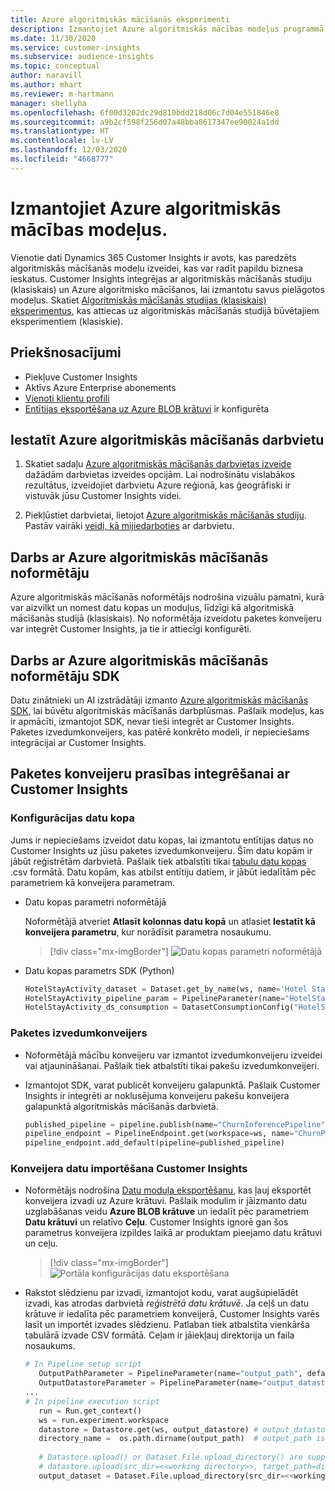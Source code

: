 ```yaml
---
title: Azure algoritmiskās mācīšanās eksperimenti
description: Izmantojiet Azure algoritmiskās mācības modeļus programmā Dynamics 365 Customer Insights.
ms.date: 11/30/2020
ms.service: customer-insights
ms.subservice: audience-insights
ms.topic: conceptual
author: naravill
ms.author: mhart
ms.reviewer: m-hartmann
manager: shellyha
ms.openlocfilehash: 6f00d3202dc29d810bdd218d06c7d04e551846e8
ms.sourcegitcommit: a9b2cf598f256d07a48bba8617347ee90024a1dd
ms.translationtype: HT
ms.contentlocale: lv-LV
ms.lasthandoff: 12/03/2020
ms.locfileid: "4668777"
---
```

# <a name="use-azure-machine-learning-based-models"></a>Izmantojiet Azure algoritmiskās mācības modeļus.

Vienotie dati Dynamics 365 Customer Insights ir avots, kas paredzēts algoritmiskās mācīšanās modeļu izveidei, kas var radīt papildu biznesa ieskatus. Customer Insights integrējas ar algoritmiskās mācīšanās studiju (klasiskais) un Azure algoritmisko mācīšanos, lai izmantotu savus pielāgotos modeļus. Skatiet [Algoritmiskās mācīšanās studijas (klasiskais) eksperimentus](machine-learning-studio-experiments.md), kas attiecas uz algoritmiskās mācīšanās studijā būvētajiem eksperimentiem (klasiskie). 

## <a name="prerequisites"></a>Priekšnosacījumi

- Piekļuve Customer Insights
- Aktīvs Azure Enterprise abonements
- [Vienoti klientu profili](data-unification.md)
- [Entītijas eksportēšana uz Azure BLOB krātuvi](export-azure-blob-storage.md) ir konfigurēta

## <a name="set-up-azure-machine-learning-workspace"></a>Iestatīt Azure algoritmiskās mācīšanās darbvietu

1. Skatiet sadaļu [Azure algoritmiskās mācīšanās darbvietas izveide](https://docs.microsoft.com/azure/machine-learning/concept-workspace#-create-a-workspace) dažādām darbvietas izveides opcijām. Lai nodrošinātu vislabākos rezultātus, izveidojiet darbvietu Azure reģionā, kas ģeogrāfiski ir vistuvāk jūsu Customer Insights videi.

1. Piekļūstiet darbvietai, lietojot [Azure algoritmiskās mācīšanās studiju](https://ml.azure.com/). Pastāv vairāki [veidi, kā mijiedarboties](https://docs.microsoft.com/azure/machine-learning/concept-workspace#tools-for-workspace-interaction) ar darbvietu.

## <a name="work-with-azure-machine-learning-designer"></a>Darbs ar Azure algoritmiskās mācīšanās noformētāju

Azure algoritmiskās mācīšanās noformētājs nodrošina vizuālu pamatni, kurā var aizvilkt un nomest datu kopas un moduļus, līdzīgi kā algoritmiskā mācīšanās studijā (klasiskais). No noformētāja izveidotu paketes konveijeru var integrēt Customer Insights, ja tie ir attiecīgi konfigurēti. 
   
## <a name="working-with-azure-machine-learning-sdk"></a>Darbs ar Azure algoritmiskās mācīšanās noformētāju SDK

Datu zinātnieki un AI izstrādātāji izmanto [Azure algoritmiskās mācīšanās SDK](https://docs.microsoft.com/python/api/overview/azure/ml/?view=azure-ml-py&preserve-view=true), lai būvētu algoritmiskās mācīšanās darbplūsmas. Pašlaik modeļus, kas ir apmācīti, izmantojot SDK, nevar tieši integrēt ar Customer Insights. Paketes izvedumkonveijers, kas patērē konkrēto modeli, ir nepieciešams integrācijai ar Customer Insights.

## <a name="batch-pipeline-requirements-to-integrate-with-customer-insights"></a>Paketes konveijeru prasības integrēšanai ar Customer Insights

### <a name="dataset-configuration"></a>Konfigurācijas datu kopa

Jums ir nepieciešams izveidot datu kopas, lai izmantotu entītijas datus no Customer Insights uz jūsu paketes izvedumkonveijeru. Šīm datu kopām ir jābūt reģistrētām darbvietā. Pašlaik tiek atbalstīti tikai [tabulu datu kopas](https://docs.microsoft.com/azure/machine-learning/how-to-create-register-datasets#tabulardataset) .csv formātā. Datu kopām, kas atbilst entītiju datiem, ir jābūt iedalītām pēc parametriem kā konveijera parametram.
   
* Datu kopas parametri noformētājā
   
     Noformētājā atveriet **Atlasīt kolonnas datu kopā** un atlasiet **Iestatīt kā konveijera parametru**, kur norādīsit parametra nosaukumu.

     > [!div class="mx-imgBorder"]
     > ![Datu kopas parametri noformētājā](media/intelligence-designer-dataset-parameters.png "Datu kopas parametri noformētājā")
   
* Datu kopas parametrs SDK (Python)
   
   ```python
   HotelStayActivity_dataset = Dataset.get_by_name(ws, name='Hotel Stay Activity Data')
   HotelStayActivity_pipeline_param = PipelineParameter(name="HotelStayActivity_pipeline_param", default_value=HotelStayActivity_dataset)
   HotelStayActivity_ds_consumption = DatasetConsumptionConfig("HotelStayActivity_dataset", HotelStayActivity_pipeline_param)
   ```

### <a name="batch-inference-pipeline"></a>Paketes izvedumkonveijers
  
* Noformētājā mācību konveijeru var izmantot izvedumkonveijeru izveidei vai atjaunināšanai. Pašlaik tiek atbalstīti tikai pakešu izvedumkonveijeri.

* Izmantojot SDK, varat publicēt konveijeru galapunktā. Pašlaik Customer Insights ir integrēti ar noklusējuma konveijeru pakešu konveijera galapunktā algoritmiskās mācīšanās darbvietā.
   
   ```python
   published_pipeline = pipeline.publish(name="ChurnInferencePipeline", description="Published Churn Inference pipeline")
   pipeline_endpoint = PipelineEndpoint.get(workspace=ws, name="ChurnPipelineEndpoint") 
   pipeline_endpoint.add_default(pipeline=published_pipeline)
   ```

### <a name="import-pipeline-data-into-customer-insights"></a>Konveijera datu importēšana Customer Insights

* Noformētājs nodrošina [Datu moduļa eksportēšanu](https://docs.microsoft.com/azure/machine-learning/algorithm-module-reference/export-data), kas ļauj eksportēt konveijera izvadi uz Azure krātuvi. Pašlaik modulim ir jāizmanto datu uzglabāšanas veidu **Azure BLOB krātuve** un iedalīt pēc parametriem **Datu krātuvi** un relatīvo **Ceļu**. Customer Insights ignorē gan šos parametrus konveijera izpildes laikā ar produktam pieejamo datu krātuvi un ceļu.
   > [!div class="mx-imgBorder"]
   > ![Portāla konfigurācijas datu eksportēšana](media/intelligence-designer-importdata.png "Datu moduļa konfigurācijas eksportēšana")
   
* Rakstot slēdzienu par izvadi, izmantojot kodu, varat augšupielādēt izvadi, kas atrodas darbvietā *reģistrētā datu krātuvē*. Ja ceļš un datu krātuve ir iedalīta pēc parametriem konveijerā, Customer Insights varēs lasīt un importēt izvades slēdzienu. Patlaban tiek atbalstīta vienkārša tabulārā izvade CSV formātā. Ceļam ir jāiekļauj direktorija un faila nosaukums.

   ```python
   # In Pipeline setup script
      OutputPathParameter = PipelineParameter(name="output_path", default_value="HotelChurnOutput/HotelChurnOutput.csv")
      OutputDatastoreParameter = PipelineParameter(name="output_datastore", default_value="workspaceblobstore")
   ...
   # In pipeline execution script
      run = Run.get_context()
      ws = run.experiment.workspace
      datastore = Datastore.get(ws, output_datastore) # output_datastore is parameterized
      directory_name =  os.path.dirname(output_path)  # output_path is parameterized.
      
      # Datastore.upload() or Dataset.File.upload_directory() are supported methods to uplaod the data
      # datastore.upload(src_dir=<<working directory>>, target_path=directory_name, overwrite=False, show_progress=True)
      output_dataset = Dataset.File.upload_directory(src_dir=<<working directory>>, target = (datastore, directory_name)) # Remove trailing "/" from directory_name
   ```
